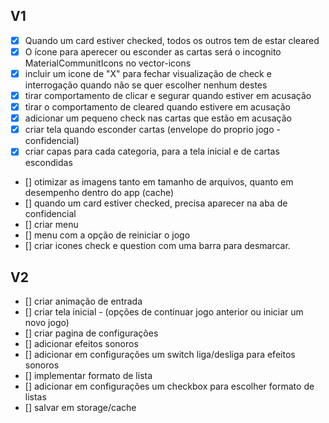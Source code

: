 ## V1

- [x] Quando um card estiver checked, todos os outros tem de estar cleared
- [x] O ícone para aperecer ou esconder as cartas será o incognito MaterialCommunitIcons no vector-icons
- [x] incluir um icone de "X" para fechar visualização de check e interrogação quando não se quer escolher nenhum destes
- [x] tirar comportamento de clicar e segurar quando estiver em acusação
- [x] tirar o comportamento de cleared quando estivere em acusação
- [x] adicionar um pequeno check nas cartas que estão em acusação
- [x] criar tela quando esconder cartas (envelope do proprio jogo - confidencial)
- [x] criar capas para cada categoria, para a tela inicial e de cartas escondidas

- [] otimizar as imagens tanto em tamanho de arquivos, quanto em desempenho dentro do app (cache)
- [] quando um card estiver checked, precisa aparecer na aba de confidencial
- [] criar menu
- [] menu com a opção de reiniciar o jogo
- [] criar icones check e question com uma barra para desmarcar.

## V2

- [] criar animação de entrada
- [] criar tela inicial - (opções de continuar jogo anterior ou iniciar um novo jogo)
- [] criar pagina de configurações
- [] adicionar efeitos sonoros
- [] adicionar em configurações um switch liga/desliga para efeitos sonoros
- [] implementar formato de lista
- [] adicionar em configurações um checkbox para escolher formato de listas
- [] salvar em storage/cache
